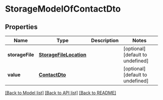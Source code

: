 
# StorageModelOfContactDto

## Properties
Name | Type | Description | Notes
------------ | ------------- | ------------- | -------------
**storageFile** | [**StorageFileLocation**](StorageFileLocation.md) |  | [optional] [default to undefined]
**value** | [**ContactDto**](ContactDto.md) |  | [optional] [default to undefined]



[[Back to Model list]](README.md#documentation-for-models) [[Back to API list]](README.md#documentation-for-api-endpoints) [[Back to README]](README.md)
